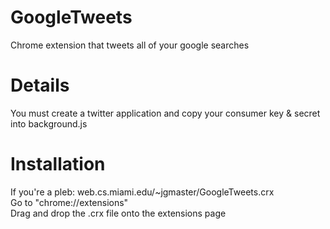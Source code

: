 # GoogleTweets
Chrome extension that tweets all of your google searches

# Details
You must create a twitter application and copy your consumer key & secret into background.js

# Installation
If you're a pleb: web.cs.miami.edu/~jgmaster/GoogleTweets.crx
<br />
Go to "chrome://extensions"
<br />
Drag and drop the .crx file onto the extensions page
